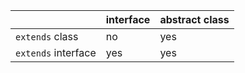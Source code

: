 |                          | interface     | abstract class  |
|--------------------------|---------------|-----------------|
|`extends`  class          | no            | yes             |
|`extends` interface       | yes           | yes             |          
